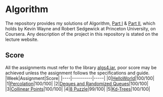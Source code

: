 # Algorithm

The repository provides my solutions of Algorithm, [Part I](https://www.coursera.org/learn/algorithms-part1?) & [Part II](https://www.coursera.org/learn/algorithms-part2?), which holds by Kevin Wayne and Robert Sedgewick at Princeton University, on Coursera.
Any description of the project in this repository is stated on the lecture website.

## Score
All the assignments must refer to the library [algs4.jar](https://algs4.cs.princeton.edu/code/), poor score may be achieved unless the assignment follows the specifications and guide.
|Week|Assignment|Score|
|----|----------|-----|
|0|[HelloWorld](https://github.com/Pandede/Algorithm/tree/master/HelloWorld)|100/100|
|1|[Percolation](https://github.com/Pandede/Algorithm/tree/master/Percolation)|100/100|
|2|[Deques and Randomized Queues](https://github.com/Pandede/Algorithm/tree/master/Queues)|100/100|
|3|[Collinear Points](https://github.com/Pandede/Algorithm/tree/master/CollinearPoints)|100/100|
|4|[8 Puzzle](https://github.com/Pandede/Algorithm/tree/master/8Puzzle)|99/100|
|5|[Kd-Trees](https://github.com/Pandede/Algorithm/tree/master/KdTree)|100/100|
